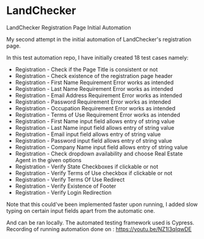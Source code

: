 # LandChecker
LandChecker Registration Page Initial Automation

My second attempt in the initial automation of LandChecker's registration page.

In this test automation repo, I have initially created 18 test cases namely:

- Registration - Check if the Page Title is consistent or not
- Registration - Check existence of the registration page header
- Registration - First Name Requirement Error works as intended
- Registration - Last Name Requirement Error works as intended
- Registration - Email Address Requirement Error works as intended
- Registration - Password Requirement Error works as intended
- Registration - Occupation Requirement Error works as intended
- Registration - Terms of Use Requirement Error works as intended
- Registration - First Name input field allows entry of string value
- Registration - Last Name input field allows entry of string value
- Registration - Email input field allows entry of string value
- Registration - Password input field allows entry of string value
- Registration - Company Name input field allows entry of string value
- Registration - Check dropdown availability and choose Real Estate Agent in the given options
- Registration - Verify State Checkboxes if clickable or not
- Registration - Verify Terms of Use checkbox if clickable or not
- Registration - Verify Terms Of Use Redirect
- Registration - Verify Existence of Footer
- Registration - Verify Login Redirection

Note that this could've been implemented faster upon running, I added slow typing on certain input fields apart from the automatic one.

And can be ran locally. The automated testing framework used is Cypress.
Recording of running automation done on : https://youtu.be/NZ1l3qIqwDE


